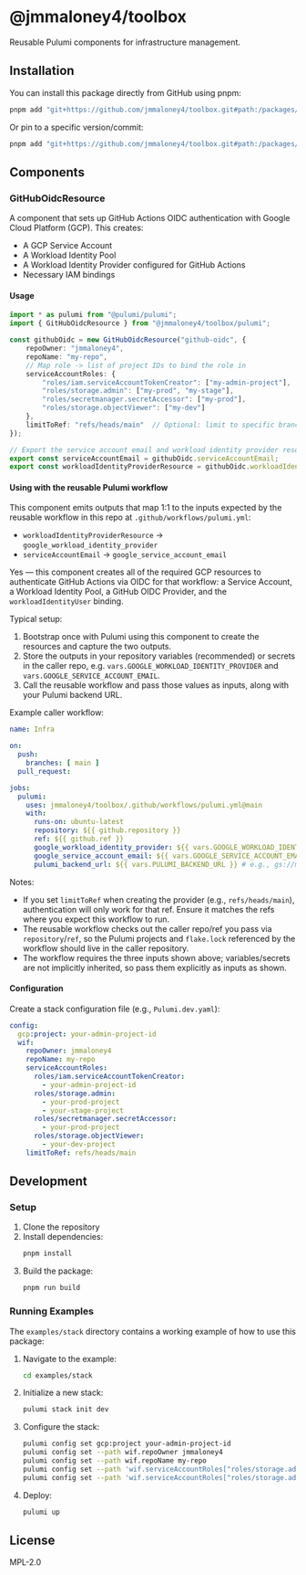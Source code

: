 # @jmmaloney4/toolbox

Reusable Pulumi components for infrastructure management.

## Installation

You can install this package directly from GitHub using pnpm:

```bash
pnpm add "git+https://github.com/jmmaloney4/toolbox.git#path:/packages/toolbox"
```

Or pin to a specific version/commit:

```bash
pnpm add "git+https://github.com/jmmaloney4/toolbox.git#path:/packages/toolbox#v0.1.0"
```

## Components

### GitHubOidcResource

A component that sets up GitHub Actions OIDC authentication with Google Cloud Platform (GCP). This creates:

- A GCP Service Account
- A Workload Identity Pool
- A Workload Identity Provider configured for GitHub Actions
- Necessary IAM bindings

#### Usage

```typescript
import * as pulumi from "@pulumi/pulumi";
import { GitHubOidcResource } from "@jmmaloney4/toolbox/pulumi";

const githubOidc = new GitHubOidcResource("github-oidc", {
    repoOwner: "jmmaloney4",
    repoName: "my-repo",
    // Map role -> list of project IDs to bind the role in
    serviceAccountRoles: {
        "roles/iam.serviceAccountTokenCreator": ["my-admin-project"],  // SA/WIF admin project
        "roles/storage.admin": ["my-prod", "my-stage"],
        "roles/secretmanager.secretAccessor": ["my-prod"],
        "roles/storage.objectViewer": ["my-dev"]
    },
    limitToRef: "refs/heads/main"  // Optional: limit to specific branch/tag
});

// Export the service account email and workload identity provider resource
export const serviceAccountEmail = githubOidc.serviceAccountEmail;
export const workloadIdentityProviderResource = githubOidc.workloadIdentityProviderResource;
```

#### Using with the reusable Pulumi workflow

This component emits outputs that map 1:1 to the inputs expected by the reusable workflow in this repo at `.github/workflows/pulumi.yml`:

- `workloadIdentityProviderResource` → `google_workload_identity_provider`
- `serviceAccountEmail` → `google_service_account_email`

Yes — this component creates all of the required GCP resources to authenticate GitHub Actions via OIDC for that workflow: a Service Account, a Workload Identity Pool, a GitHub OIDC Provider, and the `workloadIdentityUser` binding.

Typical setup:

1. Bootstrap once with Pulumi using this component to create the resources and capture the two outputs.
2. Store the outputs in your repository variables (recommended) or secrets in the caller repo, e.g. `vars.GOOGLE_WORKLOAD_IDENTITY_PROVIDER` and `vars.GOOGLE_SERVICE_ACCOUNT_EMAIL`.
3. Call the reusable workflow and pass those values as inputs, along with your Pulumi backend URL.

Example caller workflow:

```yaml
name: Infra

on:
  push:
    branches: [ main ]
  pull_request:

jobs:
  pulumi:
    uses: jmmaloney4/toolbox/.github/workflows/pulumi.yml@main
    with:
      runs-on: ubuntu-latest
      repository: ${{ github.repository }}
      ref: ${{ github.ref }}
      google_workload_identity_provider: ${{ vars.GOOGLE_WORKLOAD_IDENTITY_PROVIDER }}
      google_service_account_email: ${{ vars.GOOGLE_SERVICE_ACCOUNT_EMAIL }}
      pulumi_backend_url: ${{ vars.PULUMI_BACKEND_URL }} # e.g., gs://my-pulumi-state
```

Notes:

- If you set `limitToRef` when creating the provider (e.g., `refs/heads/main`), authentication will only work for that ref. Ensure it matches the refs where you expect this workflow to run.
- The reusable workflow checks out the caller repo/ref you pass via `repository`/`ref`, so the Pulumi projects and `flake.lock` referenced by the workflow should live in the caller repository.
- The workflow requires the three inputs shown above; variables/secrets are not implicitly inherited, so pass them explicitly as inputs as shown.

#### Configuration

Create a stack configuration file (e.g., `Pulumi.dev.yaml`):

```yaml
config:
  gcp:project: your-admin-project-id
  wif:
    repoOwner: jmmaloney4
    repoName: my-repo
    serviceAccountRoles:
      roles/iam.serviceAccountTokenCreator:
        - your-admin-project-id
      roles/storage.admin:
        - your-prod-project
        - your-stage-project
      roles/secretmanager.secretAccessor:
        - your-prod-project
      roles/storage.objectViewer:
        - your-dev-project
    limitToRef: refs/heads/main
```

## Development

### Setup

1. Clone the repository
2. Install dependencies:
   ```bash
   pnpm install
   ```
3. Build the package:
   ```bash
   pnpm run build
   ```

### Running Examples

The `examples/stack` directory contains a working example of how to use this package:

1. Navigate to the example:
   ```bash
   cd examples/stack
   ```
2. Initialize a new stack:
   ```bash
   pulumi stack init dev
   ```
3. Configure the stack:
   ```bash
   pulumi config set gcp:project your-admin-project-id
   pulumi config set --path wif.repoOwner jmmaloney4
   pulumi config set --path wif.repoName my-repo
   pulumi config set --path 'wif.serviceAccountRoles["roles/storage.admin"][0]' your-prod-project
   pulumi config set --path 'wif.serviceAccountRoles["roles/storage.admin"][1]' your-stage-project
   ```
4. Deploy:
   ```bash
   pulumi up
   ```

## License

MPL-2.0

